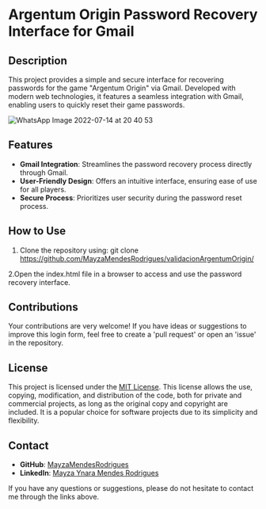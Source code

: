 # Argentum Origin Password Recovery Interface for Gmail

## Description
This project provides a simple and secure interface for recovering passwords for the game "Argentum Origin" via Gmail. Developed with modern web technologies, it features a seamless integration with Gmail, enabling users to quickly reset their game passwords.

![WhatsApp Image 2022-07-14 at 20 40 53](https://user-images.githubusercontent.com/43189281/179122632-43180fcb-a1b0-4096-af07-531b9d3fc1e7.jpeg)

## Features
- **Gmail Integration**: Streamlines the password recovery process directly through Gmail.
- **User-Friendly Design**: Offers an intuitive interface, ensuring ease of use for all players.
- **Secure Process**: Prioritizes user security during the password reset process.

## How to Use

1. Clone the repository using:
git clone https://github.com/MayzaMendesRodrigues/validacionArgentumOrigin/

2.Open the index.html file in a browser to access and use the password recovery interface.

## Contributions
Your contributions are very welcome! If you have ideas or suggestions to improve this login form, feel free to create a 'pull request' or open an 'issue' in the repository.

## License
This project is licensed under the [MIT License](https://choosealicense.com/licenses/mit/). This license allows the use, copying, modification, and distribution of the code, both for private and commercial projects, as long as the original copy and copyright are included. It is a popular choice for software projects due to its simplicity and flexibility.

## Contact
- **GitHub**: [MayzaMendesRodrigues](https://github.com/MayzaMendesRodrigues)
- **LinkedIn**: [Mayza Ynara Mendes Rodrigues](https://www.linkedin.com/in/mayza-ynara-mendes-rodrigues/)

If you have any questions or suggestions, please do not hesitate to contact me through the links above.

